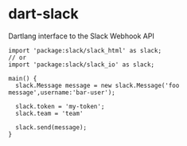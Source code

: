 dart-slack
==========

Dartlang interface to the Slack Webhook API



    import 'package:slack/slack_html' as slack;
    // or 
    import 'package:slack/slack_io' as slack;
    
    main() {
      slack.Message message = new slack.Message('foo message',username:'bar-user');
      
      slack.token = 'my-token';
      slack.team = 'team'
      
      slack.send(message);
    }
